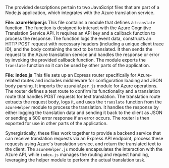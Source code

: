 The provided descriptions pertain to two JavaScript files that are part of a Node.js application, which integrates with the Azure translation service.

**File: azureHelper.js**
This file contains a module that defines a `translate` function. The function is designed to interact with the Azure Cognitive Translation Service API. It requires an API key and a callback function to process the response. The function logs the event data, constructs an HTTP POST request with necessary headers (including a unique client trace ID), and the body containing the text to be translated. It then sends the request to the Azure translation service and handles the response or error by invoking the provided callback function. The module exports the `translate` function so it can be used by other parts of the application.

**File: index.js**
This file sets up an Express router specifically for Azure-related routes and includes middleware for configuration loading and JSON body parsing. It imports the `azureHelper.js` module for Azure operations. The router defines a test route to confirm its functionality and a translation route that handles POST requests for text translation. The translation route extracts the request body, logs it, and uses the `translate` function from the `azureHelper` module to process the translation. It handles the response by either logging the translation data and sending it back to the client as JSON or sending a 500 error response if an error occurs. The router is then exported for use in other parts of the application.

Synergistically, these files work together to provide a backend service that can receive translation requests via an Express API endpoint, process these requests using Azure's translation service, and return the translated text to the client. The `azureHelper.js` module encapsulates the interaction with the Azure API, while `index.js` manages the routing and request handling, leveraging the helper module to perform the actual translation task.